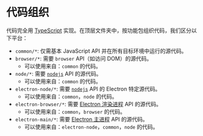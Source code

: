 # 代码组织

代码完全用 [TypeScript](https://github.com/microsoft/typescript) 实现。在顶层文件夹中，按功能包组织代码，我们区分以下平台：

- `common/*`: 仅需基本 JavaScript API 并在所有目标环境中运行的源代码。
- `browser/*`: 需要 `browser` API（如访问 DOM）的源代码。
  - 可以使用来自：`common` 的代码。
- `node/*`: 需要 [`nodejs`](https://nodejs.org) API 的源代码。
  - 可以使用来自：`common` 的代码。
- `electron-node/*`: 需要 [`nodejs`](https://nodejs.org) API 的 Electron 特定源代码。
  - 可以使用来自：`common`，`node` 的代码。
- `electron-browser/*`: 需要 [Electron 渲染进程](https://github.com/atom/electron/tree/master/docs#modules-for-the-renderer-process-web-page) API 的源代码。
  - 可以使用来自：`common`，`browser` 的代码。
- `electron-main/*`: 需要 [Electron 主进程](https://github.com/atom/electron/tree/master/docs#modules-for-the-main-process) API 的源代码。
  - 可以使用来自：`electron-node`，`common`，`node` 的代码。

